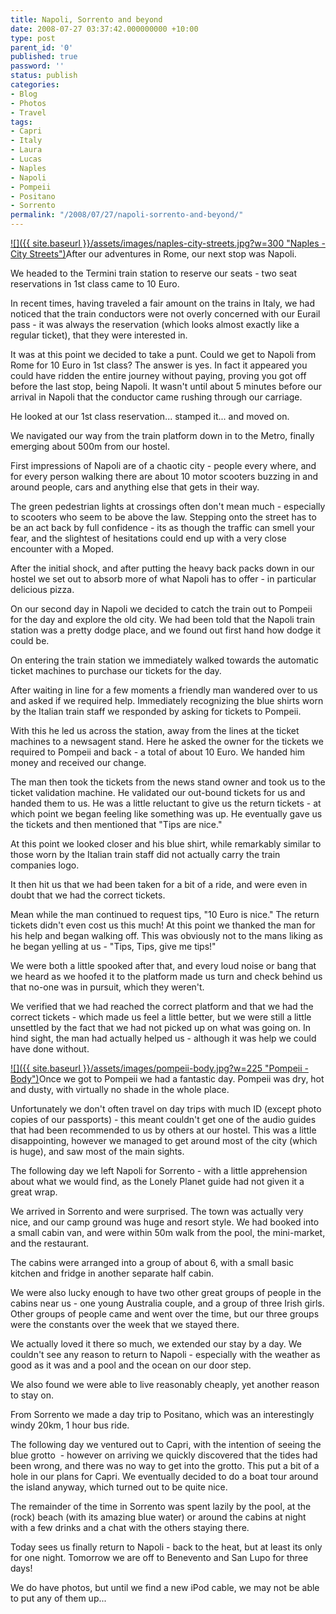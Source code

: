```yaml
---
title: Napoli, Sorrento and beyond
date: 2008-07-27 03:37:42.000000000 +10:00
type: post
parent_id: '0'
published: true
password: ''
status: publish
categories:
- Blog
- Photos
- Travel
tags:
- Capri
- Italy
- Laura
- Lucas
- Naples
- Napoli
- Pompeii
- Positano
- Sorrento
permalink: "/2008/07/27/napoli-sorrento-and-beyond/"
---
```

[![]({{ site.baseurl }}/assets/images/naples-city-streets.jpg?w=300 "Naples - City Streets")](http://modrich.wordpress.com/2008/07/27/napoli-sorrento-and-beyond/naples-city-streets/)After our adventures in Rome, our next stop was Napoli.

We headed to the Termini train station to reserve our seats - two seat reservations in 1st class came to 10 Euro.

In recent times, having traveled a fair amount on the trains in Italy, we had noticed that the train conductors were not overly concerned with our Eurail pass - it was always the reservation (which looks almost exactly like a regular ticket), that they were interested in.

It was at this point we decided to take a punt. Could we get to Napoli from Rome for 10 Euro in 1st class? The answer is yes. In fact it appeared you could have ridden the entire journey without paying, proving you got off before the last stop, being Napoli. It wasn't until about 5 minutes before our arrival in Napoli that the conductor came rushing through our carriage.

He looked at our 1st class reservation... stamped it... and moved on.

We navigated our way from the train platform down in to the Metro, finally emerging about 500m from our hostel.

First impressions of Napoli are of a chaotic city - people every where, and for every person walking there are about 10 motor scooters buzzing in and around people, cars and anything else that gets in their way.

The green pedestrian lights at crossings often don't mean much - especially to scooters who seem to be above the law. Stepping onto the street has to be an act back by full confidence - its as though the traffic can smell your fear, and the slightest of hesitations could end up with a very close encounter with a Moped.

After the initial shock, and after putting the heavy back packs down in our hostel we set out to absorb more of what Napoli has to offer - in particular delicious pizza.

On our second day in Napoli we decided to catch the train out to Pompeii for the day and explore the old city. We had been told that the Napoli train station was a pretty dodge place, and we found out first hand how dodge it could be.

On entering the train station we immediately walked towards the automatic ticket machines to purchase our tickets for the day.

After waiting in line for a few moments a friendly man wandered over to us and asked if we required help. Immediately recognizing the blue shirts worn by the Italian train staff we responded by asking for tickets to Pompeii.

With this he led us across the station, away from the lines at the ticket machines to a newsagent stand. Here he asked the owner for the tickets we required to Pompeii and back - a total of about 10 Euro. We handed him money and received our change.

The man then took the tickets from the news stand owner and took us to the ticket validation machine. He validated our out-bound tickets for us and handed them to us. He was a little reluctant to give us the return tickets - at which point we began feeling like something was up. He eventually gave us the tickets and then mentioned that "Tips are nice."

At this point we looked closer and his blue shirt, while remarkably similar to those worn by the Italian train staff did not actually carry the train companies logo.

It then hit us that we had been taken for a bit of a ride, and were even in doubt that we had the correct tickets.

Mean while the man continued to request tips, "10 Euro is nice." The return tickets didn't even cost us this much! At this point we thanked the man for his help and began walking off. This was obviously not to the mans liking as he began yelling at us - "Tips, Tips, give me tips!"

We were both a little spooked after that, and every loud noise or bang that we heard as we hoofed it to the platform made us turn and check behind us that no-one was in pursuit, which they weren't.

We verified that we had reached the correct platform and that we had the correct tickets - which made us feel a little better, but we were still a little unsettled by the fact that we had not picked up on what was going on. In hind sight, the man had actually helped us - although it was help we could have done without.

[![]({{ site.baseurl }}/assets/images/pompeii-body.jpg?w=225 "Pompeii - Body")](http://modrich.wordpress.com/2008/07/27/napoli-sorrento-and-beyond/pompeii-body/)Once we got to Pompeii we had a fantastic day. Pompeii was dry, hot and dusty, with virtually no shade in the whole place.

Unfortunately we don't often travel on day trips with much ID (except photo copies of our passports) - this meant couldn't get one of the audio guides that had been recommended to us by others at our hostel. This was a little disappointing, however we managed to get around most of the city (which is huge), and saw most of the main sights.

The following day we left Napoli for Sorrento - with a little apprehension about what we would find, as the Lonely Planet guide had not given it a great wrap.

We arrived in Sorrento and were surprised. The town was actually very nice, and our camp ground was huge and resort style. We had booked into a small cabin van, and were within 50m walk from the pool, the mini-market, and the restaurant.

The cabins were arranged into a group of about 6, with a small basic kitchen and fridge in another separate half cabin.

We were also lucky enough to have two other great groups of people in the cabins near us - one young Australia couple, and a group of three Irish girls. Other groups of people came and went over the time, but our three groups were the constants over the week that we stayed there.

We actually loved it there so much, we extended our stay by a day. We couldn't see any reason to return to Napoli - especially with the weather as good as it was and a pool and the ocean on our door step.

We also found we were able to live reasonably cheaply, yet another reason to stay on.

From Sorrento we made a day trip to Positano, which was an interestingly windy 20km, 1 hour bus ride.

The following day we ventured out to Capri, with the intention of seeing the blue grotto&nbsp; - however on arriving we quickly discovered that the tides had been wrong, and there was no way to get into the grotto. This put a bit of a hole in our plans for Capri. We eventually decided to do a boat tour around the island anyway, which turned out to be quite nice.

The remainder of the time in Sorrento was spent lazily by the pool, at the (rock) beach (with its amazing blue water) or around the cabins at night with a few drinks and a chat with the others staying there.

Today sees us finally return to Napoli - back to the heat, but at least its only for one night. Tomorrow we are off to Benevento and San Lupo for three days!

We do have photos, but until we find a new iPod cable, we may not be able to put any of them up...


